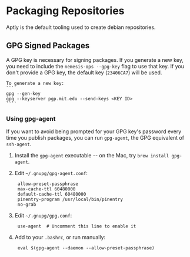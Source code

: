 # Packaging Repositories
Aptly is the default tooling used to create debian repositories.

## GPG Signed Packages
A GPG key is necessary for signing packages. If you generate a new key, you need to include the
`nemesis-ops --gpg-key` flag to use that key. If you don't provide a GPG key, the default key
(`23406CA7`) will be used.

    To generate a new key:
    ````
    gpg --gen-key
    gpg --keyserver pgp.mit.edu --send-keys <KEY ID>
    ````

### Using gpg-agent
If you want to avoid being prompted for your GPG key's password every
time you publish packages, you can run `gpg-agent`, the GPG equivalent
of `ssh-agent`.

1. Install the `gpg-agent` executable -- on the Mac, try `brew install gpg-agent`.
2. Edit `~/.gnupg/gpg-agent.conf`:

        allow-preset-passphrase
        max-cache-ttl 60480000
        default-cache-ttl 60480000
        pinentry-program /usr/local/bin/pinentry
        no-grab

3. Edit `~/.gnupg/gpg.conf`:

        use-agent  # Uncomment this line to enable it

4. Add to your `.bashrc`, or run manually:

        eval $(gpg-agent --daemon --allow-preset-passphrase)
